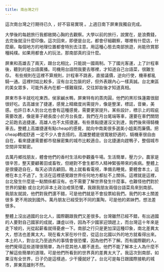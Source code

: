 ```yaml
---
title: 南台灣之行
---
```

這次南台灣之行期待已久 ，好不容易實現 。上週日南下屏東我獨自完成。

大學後的每趟旅行我都敞開心胸的去觀察。大學以前的旅行，說實在，是浪費錢，去完後就沒什麼印像。這次回來，即便是台北，都會仔細觀察，哪裡有什麼店，什麼廟，每個地方的地理位置都會特別去注意。用這種心態去南部旅遊，尚能欣賞那種純樸。如果用都會人的玩法，那南部真的沒什麼。

屏東和高雄去了兩天，跟台北相比，只能說一國兩制。下了國光客運，上了計程車後，聽到的是台語廣播。司機用台語問我要去哪裡，才知道自己台語菜，很難生存。 有些規則在這裡不算規則，計程車不跳表，直接議價，逆向行使，機車都亂騎一通。這裡村姑比較多，沒有台北包裝的好，但外表跟內心一樣真誠。台北東區的美女眾多，可能外表內在都一樣難窺探，交往卸妝後才知道真相。

屏東市多半就吃吃東西，侯家鹹水鴨，屏東特有的蒸肉圓，他們的黑珍珠蓮霧很甜很好吃。去高雄坐了捷運，感覺上精緻度尚需提升，像是整潔，標誌，音樂，美感。也許日本人到台北也會有這種感覺，需要更家提升。某些設計，標示上的瑕疵需要改進，像是車子總長度小於月台長度，我們在月台尾端等車，還要在車們關閉之前跑去追捷運。高雄人也不太搭捷運。有些景點捷運沒又到達，我們後來得騎機車去。整體上高雄捷運有點cheap的感覺，就向中南美很多選美小姐美而廉價。把cheap轉成舒適 一定不少人會去搭的。高雄整體是很寬敞舒適的，騎機車很自由自在，看來捷運需要都市發展密集的城市比較適合。台北捷運向趕鴨子，整個城市空間非常緊密。

去萬丹鄉找朋友，體會他們的香村生活和參觀養牛場。生活簡單，壓力少。農家是很辛苦，整天要顧著田或畜牧，但絕對不會生都市人精神緊張帶來的疾病。整體上是很優遊自在，每天必須去顧田。晚上就看看電視，準備去睡覺。要體會本土，這裡在本土不過了。生活在這裡感覺跟世界任何地方都扯不上關係。這裡就是這裡，台北發生什麼是一點關係都沒有。也不需要了解世界發生什麼事。也難怪他們對於世界的變動 或台北的非本土政治戒慎恐懼，我跟我朋友兩個台語菜鳥來到南部。我朋友就說，他們對我們還不錯，可是他們就是不會投票給我們。我們的本土關差很多 更不用說到國外。萬丹朋友已經受到不同的薰陶，可是他的弟妹們，想法差很多。

整體上沒出過國的台北人，國際觀跟我們又差很多。台灣雖然已經不錯，有出過國的人要對自己國家的成就，謙虛以待，因為不少國家迎頭趕上，而台灣這十年來是走下坡的，光從起薪看就得憂慮一下。南部之行只是更加深這種印象，南北差異太大，想法也差異太大。現在看大家在吵什麼，從這台北國以外的地方就看得出來。本土的人，對台北乃至過外的事情會很恐懼，因為他們不了解。而有國際觀的人，他們覺得這些道理很簡單，為什麼其他人聽不進去。他們不能了解本土人為什麼不了解這些簡單的道理。可是他們所看到的世界真的差異太大了。我這次到南部，如果沒有全世界，日子仍是這樣過，少干擾就好了。台北可是每日跟國際接軌的城市，屏東高雄則不然。